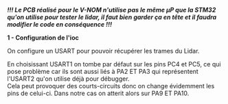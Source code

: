 ***!!! Le PCB réalisé pour le V-NOM n'utilise pas le même µP que la STM32 qu'on utilise pour tester le lidar, il faut bien garder ça en tête et il faudra modifier le code en conséquence !!!***

**1 - Configuration de l'ioc**

On configure un USART pour pouvoir récupérer les trames du Lidar. 

En choisissant USART1 on tombe par défaut sur les pins PC4 et PC5, ce qui pose problème car ils sont aussi liés à PA2 ET PA3 qui représentent l'USART2 qu'on utilise déjà pour débugger.  
Cela peut provoquer des courts-circuits donc on change évidemment les pins de celui-ci. Dans notre cas on atterit alors sur PA9 ET PA10.


